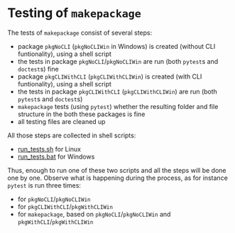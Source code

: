 # Testing of `makepackage`

The tests of `makepackage` consist of several steps:
* package `pkgNoCLI` (`pkgNoCLIWin` in Windows) is created (without CLI funtionality), using a shell script
* the tests in package `pkgNoCLI`/`pkgNoCLIWin` are run (both `pytest`s and `doctest`s)
fine
* package `pkgCLIWithCLI` (`pkgCLIWithCLIWin`) is created (with CLI funtionality), using a shell script
* the tests in package `pkgCLIWithCLI` (`pkgCLIWithCLIWin`) are run (both `pytest`s and `doctest`s)
* `makepackage` tests (using `pytest`) whether the resulting folder and file structure in the both these packages is fine
* all testing files are cleaned up

All those steps are collected in shell scripts:
* [run_tests.sh](run_tests.sh) for Linux
* [run_tests.bat](run_tests.bat) for Windows

Thus, enough to run one of these two scripts and all the steps will be done one by one. Observe what is happening during the process, as for instance `pytest` is run three times:
* for `pkgNoCLI`/`pkgNoCLIWin`
* for `pkgCLIWithCLI`/`pkgWithCLIWin`
* for `makepackage`, based on `pkgNoCLI`/`pkgNoCLIWin` and `pkgWithCLI`/`pkgWithCLIWin`

